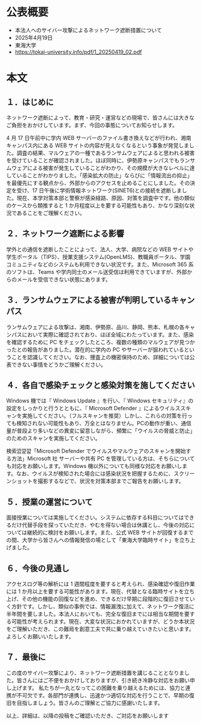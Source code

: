 # 公表概要
- 本法人へのサイバー攻撃によるネットワーク遮断措置について
- 2025年4月19日
- 東海大学
- https://tokai-university.info/pdf/1_20250419_02.pdf

# 本文
## １．はじめに
ネットワーク遮断によって、教育・研究・運営などの現場で、皆さんには大きなご負担をおかけしています。まず、今回の事態についてお知らせします。

4 月 17 日午前中に学内 WEB サーバーのファイル書き換えなどが行われ、湘南キャンパス内にある WEB サイトの内容が見えなくなるという事象が発覚しました。調査の結果、マルウェアの一種であるランサムウェアによると思われる被害を受けていることが確認されました。ほぼ同時に、伊勢原キャンパスでもランサムウェアによる被害が発生していることがわかり、その規模が大きなレベルに達していることがわかりました。「感染拡大の防止」ならびに「情報流出の抑止」を最優先にする観点から、外部からのアクセスを止めることにしました。その決定を受け、17 日午後に学術情報ネットワーク(SINET6)との接続を遮断しました。現在、本学対策本部と警察が感染経路、原因、対策を調査中です。他の類似のケースから類推すると 1 か月程度以上を要する可能性もあり、かなり深刻な状況であることをご理解ください。 

## ２．ネットワーク遮断による影響
学外との通信を遮断したことによって、法人、大学、病院などの WEB サイトや学生ポータル（TIPS）、授業支援システム(OpenLMS)、教職員ポータル、学園コミュニティなどのシステムも利用できない状況です。また、Microsoft 365 系のソフトは、Teams や学内同士のメール送受信は利用できていますが、外部からのメールを受信できない状態にあります。

## ３．ランサムウェアによる被害が判明しているキャンパス
ランサムウェアによる攻撃は、湘南、伊勢原、品川、静岡、熊本、札幌の各キャンパスにおいて実際に確認されており、ほぼ全域にわたっています。また、感染を確認するために PC をチェックしたところ、複数の種類のマルウェアが見つかったとの報告がありました。潜在的に学内の PC やサーバーが狙われているということを認識してください。なお、捜査上の機密保持のため、詳細については公表できない事情をどうかご理解ください。

## ４．各自で感染チェックと感染対策を施してください
Windows 機では『 Windows Update 』を行い、『 Windows セキュリティ』の設定をしっかりと行うとともに、『 Microsoft Defender 』によるウイルススキャンを実施してください。（フルスキャンを推奨）しかし、これらの対策を行っても検知されない可能性もあり、万全とはなりません。PCの動作が重い、通信量が普段より多いなどの異変に留意しながら、頻繁に「ウイルスの脅威と防止」のためのスキャンを実施してください。

検索꺐꺑꺏「Microsoft Defender でウイルスやマルウェアのスキャンを開始する方法」Microsoft 社 サーバーや共有 PC を管理している方は、そちらについても対応をお願いします。Windows 機以外についても同様な対応をお願いします。なお、ウイルスが検知された場合には感染状況を把握するために、スクリーンショットを撮影するなどで、状況を対策本部までご報告をお願いします。

## ５．授業の運営について
面接授業については実施してください。システムに依存する科目についてはできるだけ代替手段を探っていただき、やむを得ない場合は休講とし、今後の対応については継続的に検討をお願いします。また、公式 WEB サイトが回復するまでの間、大学から皆さんへの情報発信の場として「東海大学臨時サイト」を立ち上げました。

## ６．今後の見通し
アクセスログ等の解析には 1 週間程度を要すると考えられ、感染確認や復旧作業には 1 か月以上を要する可能性があります。現在、代替となる臨時サイトを立ち上げ、その他の機能の回復などを進め、できるだけ早期に段階的に復旧させていく方針です。しかし、類似の事例では、情報漏洩に加えて、ネットワーク復活に半年間を要しました。本法人においても、完全な復旧までには相当な期間を要する可能性が考えられます。現在、大変な状況におかれていますが、どうか本状況をご理解いただき、この難局を創意工夫で共に乗り越えていきたいと思います。よろしくお願いいたします。 

## ７．最後に
この度のサイバー攻撃により、ネットワーク遮断措置を講じることとなりました。皆さんにはご不便をおかけしておりますが、引き続き冷静な対応をお願い申し上げます。 私たちが一丸となってこの困難を乗り越えるためには、協力と連携が不可欠です。各部門が連携し、迅速かつ適切な対応を行うことで、早期の復旧を目指しましょう。皆さんのご理解とご協力に感謝いたします。

 以上、詳細は、以降の投稿をご確認いただき、ご対応をお願いします
